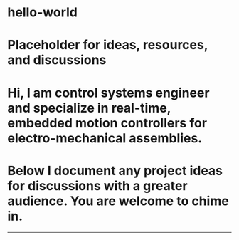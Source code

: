 # hello-world
# Placeholder for ideas, resources, and discussions
# Hi, I am control systems engineer and specialize in real-time, embedded motion controllers for electro-mechanical assemblies.
# Below I document any project ideas for discussions with a greater audience. You are welcome to chime in.
---
